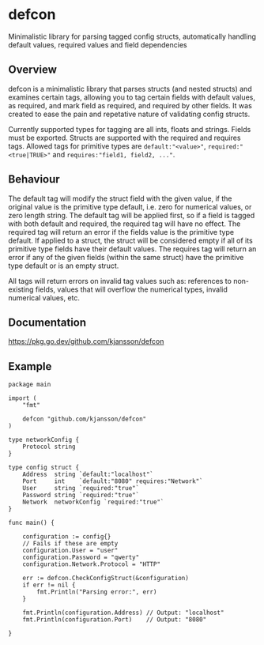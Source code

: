 # defcon
Minimalistic library for parsing tagged config structs, automatically handling default values, required values and field dependencies

## Overview
defcon is a minimalistic library that parses structs (and nested structs) and examines certain tags, allowing you to tag certain fields with default values, as required, and mark field as required, and required by other fields. It was created to ease the pain and repetative nature of validating config structs.  

Currently supported types for tagging are all ints, floats and strings. Fields must be exported. Structs are supported with the required and requires tags.
Allowed tags for primitive types are `default:"<value>"`, `required:"<true|TRUE>"` and `requires:"field1, field2, ..."`.  


## Behaviour
The default tag will modify the struct field with the given value, if the original value is the primitive type default, i.e. zero for numerical values, or zero length string.
The default tag will be applied first, so if a field is tagged with both default and required, the required tag will have no effect.
The required tag will return an error if the fields value is the primitive type default. If applied to a struct, the struct will be considered empty if all of its primitive type fields have their default values.
The requires tag will return an error if any of the given fields (within the same struct) have the primitive type default or is an empty struct.  

All tags will return errors on invalid tag values such as: references to non-existing fields, values that will overflow the numerical types, invalid numerical values, etc.

## Documentation
https://pkg.go.dev/github.com/kjansson/defcon

## Example

```
package main

import (
	"fmt"

	defcon "github.com/kjansson/defcon"
)

type networkConfig {
	Protocol string
}

type config struct {
	Address  string `default:"localhost"`
	Port     int    `default:"8080" requires:"Network"`
	User     string `required:"true"`
	Password string `required:"true"`
	Network  networkConfig `required:"true"`
}

func main() {

	configuration := config{}
	// Fails if these are empty
	configuration.User = "user"
	configuration.Password = "qwerty"
	configuration.Network.Protocol = "HTTP"	

	err := defcon.CheckConfigStruct(&configuration)
	if err != nil {
		fmt.Println("Parsing error:", err)
	}

	fmt.Println(configuration.Address) // Output: "localhost"
	fmt.Println(configuration.Port)    // Output: "8080"

}
```